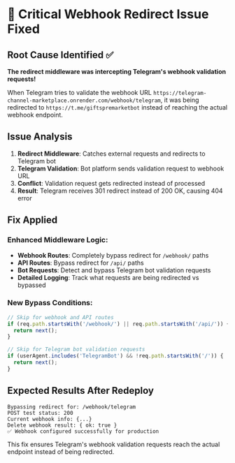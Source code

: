# 🔧 Critical Webhook Redirect Issue Fixed

## Root Cause Identified ✅
**The redirect middleware was intercepting Telegram's webhook validation requests!**

When Telegram tries to validate the webhook URL `https://telegram-channel-marketplace.onrender.com/webhook/telegram`, it was being redirected to `https://t.me/giftspremarketbot` instead of reaching the actual webhook endpoint.

## Issue Analysis
1. **Redirect Middleware**: Catches external requests and redirects to Telegram bot
2. **Telegram Validation**: Bot platform sends validation request to webhook URL
3. **Conflict**: Validation request gets redirected instead of processed
4. **Result**: Telegram receives 301 redirect instead of 200 OK, causing 404 error

## Fix Applied
### Enhanced Middleware Logic:
- **Webhook Routes**: Completely bypass redirect for `/webhook/` paths
- **API Routes**: Bypass redirect for `/api/` paths  
- **Bot Requests**: Detect and bypass Telegram bot validation requests
- **Detailed Logging**: Track what requests are being redirected vs bypassed

### New Bypass Conditions:
```javascript
// Skip for webhook and API routes
if (req.path.startsWith('/webhook/') || req.path.startsWith('/api/')) {
  return next();
}

// Skip for Telegram bot validation requests
if (userAgent.includes('TelegramBot') && !req.path.startsWith('/')) {
  return next();
}
```

## Expected Results After Redeploy
```
Bypassing redirect for: /webhook/telegram
POST test status: 200
Current webhook info: {...}
Delete webhook result: { ok: true }
✅ Webhook configured successfully for production
```

This fix ensures Telegram's webhook validation requests reach the actual endpoint instead of being redirected.